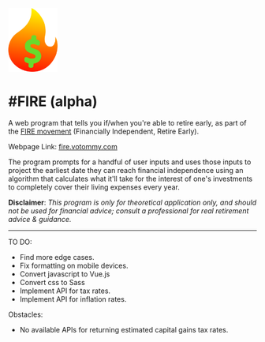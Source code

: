 <img src="FIRE_Logo.svg" width="100px">
<h1>#FIRE (alpha)</h1>

A web program that tells you if/when you're able to retire early, as part of the [FIRE movement](https://en.wikipedia.org/wiki/FIRE_movement) (Financially Independent, Retire Early).

Webpage Link: [fire.votommy.com](https://votommy.github.io/FIRE/index.html)

The program prompts for a handful of user inputs and uses those inputs to project the earliest date they can reach financial independence using an algorithm that calculates what it'll take for the interest of one's investments to completely cover their living expenses every year.

**Disclaimer**: *This program is only for theoretical application only, and should not be used for financial advice; consult a professional for real retirement advice & guidance.*

<hr>

TO DO:
- Find more edge cases.
- Fix formatting on mobile devices.
- Convert javascript to Vue.js
- Convert css to Sass
- Implement API for tax rates. 
- Implement API for inflation rates.

Obstacles:
- No available APIs for returning estimated capital gains tax rates.
